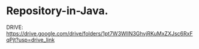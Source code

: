 # Repository-in-Java.
DRIVE: https://drive.google.com/drive/folders/1pt7W3WllN3GhvjRKuMxZXJsc6RxFqPjt?usp=drive_link

